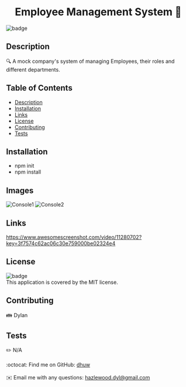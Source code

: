 <h1 align="center">Employee Management System 👋</h1>
  
  ![badge](https://img.shields.io/badge/license-MIT-brightgreen)<br />
  ## Description
  🔍 A mock company's system of managing Employees, their roles and different departments. 
  ## Table of Contents
  - [Description](#description)
  - [Installation](#installation)
  - [Links](#links)
  - [License](#license)
  - [Contributing](#contributing)
  - [Tests](#tests)
  ## Installation
  - npm init
  - npm install
  ## Images
  ![Console1](https://user-images.githubusercontent.com/101857547/192024456-7ef94308-5fc2-4629-b95e-159550a2eb85.PNG)
  ![Console2](https://user-images.githubusercontent.com/101857547/192024477-acd84689-c6a9-4cac-bdba-bb76769d8200.PNG)

  ## Links
  https://www.awesomescreenshot.com/video/11280702?key=3f7574c62ac06c30e759000be02324e4
  ## License
  ![badge](https://img.shields.io/badge/license-MIT-brightgreen)
  <br />
  This application is covered by the MIT license. 
  ## Contributing
  👪 Dylan
  ## Tests
  ✏️ N/A
  <br />
  <br />
  :octocat: Find me on GitHub: [dhuw](https://github.com/dhuw)<br />
  <br />
  ✉️ Email me with any questions: hazlewood.dyl@gmail.com<br /><br />

